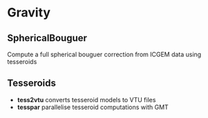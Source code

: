 # Gravity

## SphericalBouguer

Compute a full spherical bouguer correction from ICGEM data using tesseroids

## Tesseroids

- **tess2vtu** converts tesseroid models to VTU files
- **tesspar** parallelise tesseroid computations with GMT
